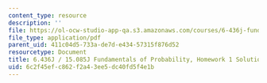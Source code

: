 ```yaml
---
content_type: resource
description: ''
file: https://ol-ocw-studio-app-qa.s3.amazonaws.com/courses/6-436j-fundamentals-of-probability-fall-2018/6c2f45efc862f2a43ee5dc40fd5f4e1b_MIT6_436JF18_hw1solutions.pdf
file_type: application/pdf
parent_uid: 411c04d5-733a-de7d-e434-57315f876d52
resourcetype: Document
title: 6.436J / 15.085J Fundamentals of Probability, Homework 1 Solutions
uid: 6c2f45ef-c862-f2a4-3ee5-dc40fd5f4e1b
---
```

